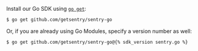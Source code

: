 Install our Go SDK using [`go get`](https://golang.org/cmd/go/#hdr-Module_aware_go_get):

```bash
$ go get github.com/getsentry/sentry-go
```

Or, if you are already using Go Modules, specify a version number as well:

```bash
$ go get github.com/getsentry/sentry-go@{% sdk_version sentry.go %}
```

